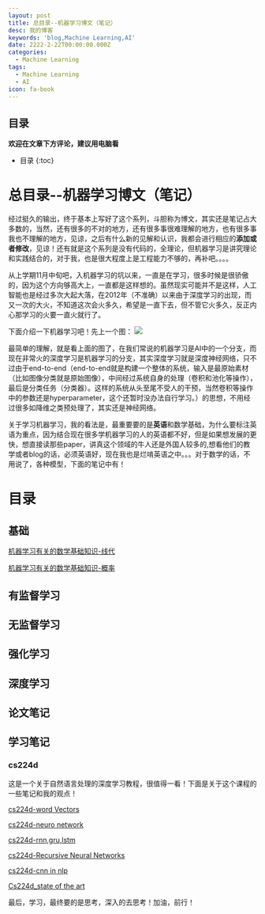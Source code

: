 ```yaml
---
layout: post
title: 总目录--机器学习博文（笔记）
desc: 我的博客
keywords: 'blog,Machine Learning,AI'
date: 2222-2-22T00:00:00.000Z
categories:
  - Machine Learning
tags:
  - Machine Learning
  - AI
icon: fa-book
---
```



## 目录
**欢迎在文章下方评论，建议用电脑看**

* 目录
{:toc}


# 总目录--机器学习博文（笔记）

经过挺久的输出，终于基本上写好了这个系列，斗胆称为博文，其实还是笔记占大多数的，当然，还有很多的不对的地方，还有很多事很难理解的地方，也有很多事我也不理解的地方，见谅，之后有什么新的见解和认识，我都会进行相应的**添加或者修改**，见谅！还有就是这个系列是没有代码的，全理论，但机器学习是讲究理论和实践结合的，对于我，也是很大程度上是工程能力不够的，再补吧。。。。



从上学期11月中旬吧，入机器学习的坑以来，一直是在学习，很多时候是很骄傲的，因为这个方向够高大上，一直都是这样想的。虽然现实可能并不是这样，人工智能也是经过多次大起大落，在2012年（不准确）以来由于深度学习的出现，而又一次的大火，不知道这次会火多久，希望是一直下去，但不管它火多久，反正内心那学习的火要一直火就行了。

下面介绍一下机器学习吧！先上一个图：
![](https://pic3.zhimg.com/v2-80aca2b9a5b8daf46ad8d9aa568a366a_b.jpg)

最简单的理解，就是看上面的图了，在我们常说的机器学习是AI中的一个分支，而现在非常火的深度学习是机器学习的分支，其实深度学习就是深度神经网络，只不过由于end-to-end（end-to-end就是构建一个整体的系统，输入是最原始素材（比如图像分类就是原始图像），中间经过系统自身的处理（卷积和池化等操作），最后是分类任务（分类器）。这样的系统从头至尾不受人的干预，当然卷积等操作中的参数还是hyperparameter，这个还暂时没办法自行学习。）的思想，不用经过很多如降维之类预处理了，其实还是神经网络。

关于学习机器学习，我的看法是，最重要要的是**英语**和数学基础，为什么要标注英语为重点，因为结合现在很多学机器学习的人的英语都不好，但是如果想发展的更快，想直接读那些paper，讲真这个领域的牛人还是外国人较多的,想看他们的教学或者blog的话，必须英语好，现在我也是烂啃英语之中。。。对于数学的话，不用说了，各种模型，下面的笔记中有！

# 目录

## 基础
[机器学习有关的数学基础知识-线代](https://yzhihao.github.io/machine%20learning/2017/02/13/%E6%9C%BA%E5%99%A8%E5%AD%A6%E4%B9%A0%E6%9C%89%E5%85%B3%E7%9A%84%E6%95%B0%E5%AD%A6%E5%9F%BA%E7%A1%80%E7%9F%A5%E8%AF%86-%E7%BA%BF%E4%BB%A3.html)

[机器学习有关的数学基础知识-概率](https://yzhihao.github.io/machine%20learning/2017/02/14/%E6%9C%BA%E5%99%A8%E5%AD%A6%E4%B9%A0%E6%9C%89%E5%85%B3%E7%9A%84%E6%95%B0%E5%AD%A6%E5%9F%BA%E7%A1%80%E7%9F%A5%E8%AF%86-%E6%A6%82%E7%8E%87.html)

## 有监督学习

## 无监督学习

## 强化学习


## 深度学习

## 论文笔记

## 学习笔记

### cs224d

这是一个关于自然语言处理的深度学习教程，很值得一看！下面是关于这个课程的一些笔记和我的观点！

[cs224d-word Vectors](https://yzhihao.github.io/machine%20learning/2017/03/15/cs224d.html)

[cs224d-neuro network](https://yzhihao.github.io/machine%20learning/2017/03/16/cs224d_neuro-network.html)

[cs224d-rnn,gru,lstm](https://yzhihao.github.io/machine%20learning/2017/03/17/cs224d_RNN,GRU,LSTM.html)

[cs224d-Recursive Neural Networks](https://yzhihao.github.io/machine%20learning/2017/03/17/Recursive-Neural-Networks.html)

[cs224d-cnn in nlp](https://yzhihao.github.io/machine%20learning/2017/03/18/cnn-in-nlp.html)

[Cs224d_state of the art](https://yzhihao.github.io/2017/03/19/cs224d_state-of-the-art.html)


最后，学习，最终要的是思考，深入的去思考！加油，前行！

  <!-- 多说评论框 start -->
  <div class="ds-thread" data-thread-key="201702221" data-title="AI_note" data-url=""></div>
<!-- 多说评论框 end -->
<!-- 多说公共JS代码 start (一个网页只需插入一次) -->
<script type="text/javascript">
var duoshuoQuery = {short_name:"yzhhome"};
  (function() {
    var ds = document.createElement('script');
    ds.type = 'text/javascript';ds.async = true;
    ds.src = (document.location.protocol == 'https:' ? 'https:' : 'http:') + '//static.duoshuo.com/embed.js';
    ds.charset = 'UTF-8';
    (document.getElementsByTagName('head')[0] 
     || document.getElementsByTagName('body')[0]).appendChild(ds);
  })();
  </script>
<!-- 多说公共JS代码 end -->



